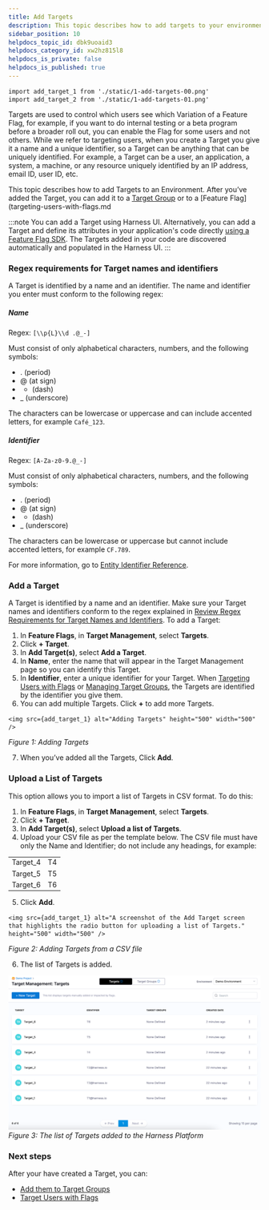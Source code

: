 ```yaml
---
title: Add Targets
description: This topic describes how to add targets to your environment.
sidebar_position: 10
helpdocs_topic_id: dbk9uoaid3
helpdocs_category_id: xw2hz815l8
helpdocs_is_private: false
helpdocs_is_published: true
---
```


```mdx-code-block
import add_target_1 from './static/1-add-targets-00.png'
import add_target_2 from './static/1-add-targets-01.png'
```

Targets are used to control which users see which Variation of a Feature Flag, for example, if you want to do internal testing or a beta program before a broader roll out, you can enable the Flag for some users and not others. While we refer to targeting users, when you create a Target you give it a name and a unique identifier, so a Target can be anything that can be uniquely identified. For example, a Target can be a user, an application, a system, a machine, or any resource uniquely identified by an IP address, email ID, user ID, etc.


This topic describes how to add Targets to an Environment. After you’ve added the Target, you can add it to a [Target Group](add-target-groups.md) or to a [Feature Flag](targeting-users-with-flags.md 



:::note
 You can add a Target using Harness UI. Alternatively, you can add a Target and define its attributes in your application's code directly [using a Feature Flag SDK](https://docs.harness.io/category/rtce97j1wu-ff-sdks). The Targets added in your code are discovered automatically and populated in the Harness UI.
:::


### Regex requirements for Target names and identifiers


A Target is identified by a name and an identifier. The name and identifier you enter must conform to the following regex:


##### **Name**


Regex: `[\\p{L}\\d .@_-]`


Must consist of only alphabetical characters, numbers, and the following symbols: 


* . (period)
* @ (at sign)
* - (dash)
* \_ (underscore)


The characters can be lowercase or uppercase and can include accented letters, for example `Café_123`.


##### **Identifier**


Regex: `[A-Za-z0-9.@_-]`


Must consist of only alphabetical characters, numbers, and the following symbols: 


* . (period)
* @ (at sign)
* - (dash)
* \_ (underscore)


The characters can be lowercase or uppercase but cannot include accented letters, for example `CF.789`.

For more information, go to [Entity Identifier Reference](/docs/platform/references/entity-identifier-reference).


### Add a Target


A Target is identified by a name and an identifier. Make sure your Target names and identifiers conform to the regex explained in [Review Regex Requirements for Target Names and Identifiers](add-targets.md#review-regex-requirements-for-target-names-and-identifiers).
To add a Target:


1. In **Feature Flags**, in **Target Management**, select **Targets**.
2. Click **+ Target**.
3. In **Add Target(s)**, select **Add a Target**.
4. In **Name**, enter the name that will appear in the Target Management page so you can identify this Target.
5. In **Identifier**, enter a unique identifier for your Target. When [Targeting Users with Flags](targeting-users-with-flags.md) or [Managing Target Groups](add-target-groups.md), the Targets are identified by the identifier you give them.
6. You can add multiple Targets. Click **+** to add more Targets.

```mdx-code-block
<img src={add_target_1} alt="Adding Targets" height="500" width="500" />
```

*Figure 1: Adding Targets*


7. When you’ve added all the Targets, Click **Add**.


### Upload a List of Targets


This option allows you to import a list of Targets in CSV format. To do this:


1. In **Feature Flags**, in **Target Management**, select **Targets**.
2. Click **+ Target**.
3. In **Add Target(s)**, select **Upload a list of Targets**.
4. Upload your CSV file as per the template below. The CSV file must have only the Name and Identifier; do not include any headings, for example:




| | | 
| --- | --- |
| Target\_4 | T4 |
| Target\_5 | T5 |
| Target\_6 | T6 |


5. Click **Add**.

```mdx-code-block
<img src={add_target_1} alt="A screenshot of the Add Target screen that highlights the radio button for uploading a list of Targets." height="500" width="500" />
``` 
*Figure 2: Adding Targets from a CSV file*


6. The list of Targets is added.


![A screenshot of the Target Management page with a list of all the Targets.](./static/1-add-targets-02.png)
*Figure 3: The list of Targets added to the Harness Platform*


### Next steps


After your have created a Target, you can:


* [Add them to Target Groups](add-target-groups.md)
* [Target Users with Flags](targeting-users-with-flags.md)


